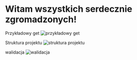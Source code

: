 # Witam wszystkich serdecznie zgromadzonych!
Przykładowy get
![przykładowy get](https://github.com/MrDokon/cars-app/assets/83066259/b6c0c180-9622-47f0-a71d-fd62d87439cb)

Struktura projektu
![struktura projektu](https://github.com/MrDokon/cars-app/assets/83066259/c829175c-cda8-4bed-8bf8-7dbe79740f84)

walidacja
![walidacja](https://github.com/MrDokon/cars-app/assets/83066259/223d734f-7178-441b-9c0b-193d176f381d)
